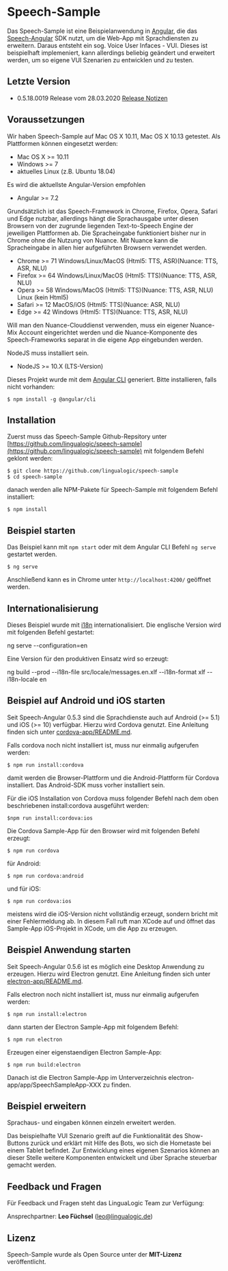 # Speech-Sample

Das Speech-Sample ist eine Beispielanwendung in [Angular](https://angular.io/), die das [Speech-Angular](https://github.com/lingualogic/speech-angular) SDK nutzt, um die Web-App mit Sprachdiensten zu erweitern. Daraus entsteht ein sog. Voice User Infaces - VUI. Dieses ist beispielhaft implemeniert, kann allerdings beliebig geändert und erweitert werden, um so eigene VUI Szenarien zu entwicklen und zu testen.


## Letzte Version

* 0.5.18.0019 Release vom 28.03.2020 [Release Notizen](./CHANGELOG.md)


## Voraussetzungen

Wir haben Speech-Sample auf Mac OS X 10.11, Mac OS X 10.13 getestet. Als Plattformen können eingesetzt werden:

* Mac OS X >= 10.11
* Windows >= 7
* aktuelles Linux (z.B. Ubuntu 18.04)


Es wird die aktuellste Angular-Version empfohlen

* Angular >= 7.2


Grundsätzlich ist das Speech-Framework in Chrome, Firefox, Opera, Safari und Edge nutzbar, allerdings hängt die Sprachausgabe unter diesen Browsern von der zugrunde liegenden Text-to-Speech Engine der jeweiligen Plattformen ab. Die Spracheingabe funktioniert bisher nur in Chrome ohne die Nutzung von Nuance. Mit Nuance kann die Spracheingabe in allen hier aufgeführten Browsern verwendet werden.

* Chrome >= 71   Windows/Linux/MacOS (Html5: TTS, ASR)(Nuance: TTS, ASR, NLU)
* Firefox >= 64  Windows/Linux/MacOS (Html5: TTS)(Nuance: TTS, ASR, NLU) 
* Opera >= 58    Windows/MacOS (Html5: TTS)(Nuance: TTS, ASR, NLU) Linux (kein Html5)
* Safari >= 12   MacOS/iOS (Html5: TTS)(Nuance: ASR, NLU) 
* Edge >= 42     Windows (Html5: TTS)(Nuance: TTS, ASR, NLU)

Will man den Nuance-Clouddienst verwenden, muss ein eigener Nuance-Mix Account eingerichtet werden und die Nuance-Komponente des Speech-Frameworks separat in die eigene App eingebunden werden.

NodeJS muss installiert sein.

- NodeJS >= 10.X (LTS-Version)

Dieses Projekt wurde mit dem [Angular CLI](https://github.com/angular/angular-cli) generiert.
Bitte installieren, falls nicht vorhanden:

	$ npm install -g @angular/cli


## Installation

Zuerst muss das Speech-Sample Github-Repsitory unter [https://github.com/lingualogic/speech-sample](https://github.com/lingualogic/speech-sample) mit folgendem Befehl geklont werden:

    $ git clone https://github.com/lingualogic/speech-sample
    $ cd speech-sample

danach werden alle NPM-Pakete für Speech-Sample mit folgendem Befehl installiert:

    $ npm install


## Beispiel starten

Das Beispiel kann mit `npm start` oder mit dem Angular CLI Befehl `ng serve` gestartet werden.

	$ ng serve 
	
Anschließend kann es in Chrome unter `http://localhost:4200/` geöffnet werden.


## Internationalisierung

Dieses Beispiel wurde mit [i18n](https://angular.io/guide/i18n) internationalisiert.
Die englische Version wird mit folgenden Befehl gestartet:

  ng serve --configuration=en

Eine Version für den produktiven Einsatz wird so erzeugt:

  ng build --prod --i18n-file src/locale/messages.en.xlf --i18n-format xlf --i18n-locale en


## Beispiel auf Android und iOS starten

Seit Speech-Angular 0.5.3 sind die Sprachdienste auch auf Android (>= 5.1) und iOS (>= 10) verfügbar. Hierzu wird Cordova genutzt. Eine Anleitung finden sich unter [cordova-app/README.md](./cordova-app/README.md).


Falls cordova noch nicht installiert ist, muss nur einmalig aufgerufen werden:

    $ npm run install:cordova

damit werden die Browser-Plattform und die Android-Plattform für Cordova installiert. Das Android-SDK muss vorher installiert sein.

Für die iOS Installation von Cordova muss folgender Befehl nach dem oben beschriebenen install:cordova ausgeführt werden:

    $npm run install:cordova:ios

Die Cordova Sample-App für den Browser wird mit folgenden Befehl erzeugt:

	$ npm run cordova

für Android:

    $ npm run cordova:android

und für iOS:

    $ npm run cordova:ios

meistens wird die iOS-Version nicht vollständig erzeugt, sondern bricht mit einer Fehlermeldung ab.
In diesem Fall ruft man XCode auf und öffnet das Sample-App iOS-Projekt in XCode, um die App zu erzeugen.


## Beispiel Anwendung starten

Seit Speech-Angular 0.5.6 ist es möglich eine Desktop Anwendung zu erzeugen. Hierzu wird Electron genutzt. Eine Anleitung finden sich unter [electron-app/README.md](./electron-app/README.md).

Falls electron noch nicht installiert ist, muss nur einmalig aufgerufen werden:

    $ npm run install:electron

dann starten der Electron Sample-App mit folgendem Befehl: 
    
	$ npm run electron

Erzeugen einer eigenstaendigen Electron Sample-App:

    $ npm run build:electron

Danach ist die Electron Sample-App im Unterverzeichnis electron-app/app/SpeechSampleApp-XXX zu finden.


## Beispiel erweitern

Sprachaus- und eingaben können einzeln erweitert werden.

Das beispielhafte VUI Szenario greift auf die Funktionalität des Show-Buttons zurück und erklärt mit Hilfe des Bots, wo sich die Hometaste bei einem Tablet befindet. Zur Entwicklung eines eigenen Szenarios können an dieser Stelle weitere Komponenten entwickelt und über Sprache steuerbar gemacht werden.


## Feedback und Fragen

Für Feedback und Fragen steht das LinguaLogic Team zur Verfügung: 

Ansprechpartner: **Leo Füchsel** (leo@lingualogic.de)


## Lizenz

Speech-Sample wurde als Open Source unter der **MIT-Lizenz** veröffentlicht.
